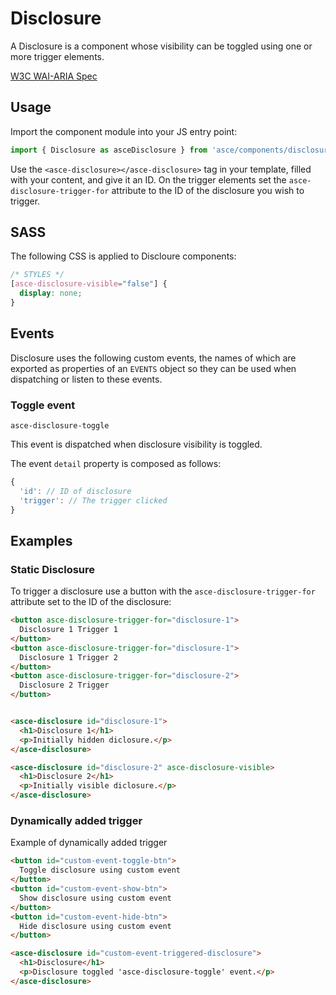 # Disclosure

A Disclosure is a component whose visibility can be toggled using one or more trigger elements.

[W3C WAI-ARIA Spec](https://www.w3.org/TR/wai-aria-practices-1.1/#disclosure)


## Usage

Import the component module into your JS entry point:
```js
import { Disclosure as asceDisclosure } from 'asce/components/disclosure/disclosure';
```

Use the `<asce-disclosure></asce-disclosure>` tag in your template, filled with your content, and give it an ID. 
On the trigger elements set the `asce-disclosure-trigger-for` attribute to the ID of the disclosure you wish to trigger. 


## SASS

The following CSS is applied to Discloure components:

```scss
/* STYLES */
[asce-disclosure-visible="false"] {
  display: none;
}
```

## Events

Disclosure uses the following custom events, the names of which are exported as properties of an `EVENTS` object so they can be used when dispatching or listen to these events.


### Toggle event

`asce-disclosure-toggle`

This event is dispatched when disclosure visibility is toggled.

The event `detail` property is composed as follows:
```js
{
  'id': // ID of disclosure
  'trigger': // The trigger clicked
}
```


<!-- | `asce-disclosure-toggle`        | `id` - Disclosure ID | Toggles the disclosure visibility                            |
| `asce-disclosure-opened`        | `id` - Disclosure ID | Dispatched when disclosure is opened                         |
| `asce-disclosure-closed`        | `id` - Disclosure ID | Dispatched when disclosure is closed                         |
| asce-disclosure-update-triggers | `id` - Disclosure ID | triggers an update to get all triggers which control this disclosure (for use when triggers are added dynamically) | -->



## Examples

### Static Disclosure

To trigger a disclosure use a button with the `asce-disclosure-trigger-for` attribute set to the ID of the disclosure:

```html
<button asce-disclosure-trigger-for="disclosure-1">
  Disclosure 1 Trigger 1
</button>
<button asce-disclosure-trigger-for="disclosure-1">
  Disclosure 1 Trigger 2
</button>
<button asce-disclosure-trigger-for="disclosure-2">
  Disclosure 2 Trigger
</button>


<asce-disclosure id="disclosure-1">
  <h1>Disclosure 1</h1>
  <p>Initially hidden diclosure.</p>
</asce-disclosure>

<asce-disclosure id="disclosure-2" asce-disclosure-visible>
  <h1>Disclosure 2</h1>
  <p>Initially visible diclosure.</p>
</asce-disclosure>
```


### Dynamically added trigger

Example of dynamically added trigger

```html
<button id="custom-event-toggle-btn">
  Toggle disclosure using custom event
</button>
<button id="custom-event-show-btn">
  Show disclosure using custom event
</button>
<button id="custom-event-hide-btn">
  Hide disclosure using custom event
</button>

<asce-disclosure id="custom-event-triggered-disclosure">
  <h1>Disclosure</h1>
  <p>Disclosure toggled 'asce-disclosure-toggle' event.</p>
</asce-disclosure>
```
